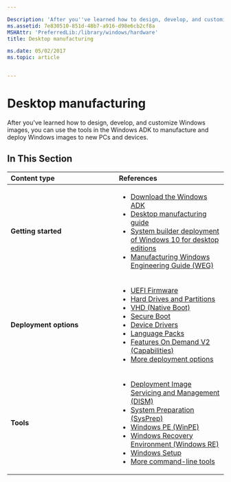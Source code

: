 ```yaml
---

Description: 'After you''ve learned how to design, develop, and customize Windows images, you can use the tools in the Windows ADK to manufacture and deploy Windows images to new PCs and devices.'
ms.assetid: 7e830510-851d-48b7-a916-d98e6cb2cf8a
MSHAttr: 'PreferredLib:/library/windows/hardware'
title: Desktop manufacturing

ms.date: 05/02/2017
ms.topic: article


---
```


# Desktop manufacturing


After you've learned how to design, develop, and customize Windows images, you can use the tools in the Windows ADK to manufacture and deploy Windows images to new PCs and devices.

## <span id="In_This_Section"></span><span id="in_this_section"></span><span id="IN_THIS_SECTION"></span>In This Section

<table>
<colgroup>
<col width="50%" />
<col width="50%" />
</colgroup>
<thead>
<tr class="header">
<th align="left">Content type</th>
<th align="left">References</th>
</tr>
</thead>
<tbody>
<tr class="odd">
<td align="left"><p><strong>Getting started</strong></p></td>
<td align="left">
    <ul>
        <li><a href="http://go.microsoft.com/fwlink/p/?LinkId=526803">Download the Windows ADK</a></li>
        <li><a href="https://docs.microsoft.com/en-us/windows-hardware/manufacture/desktop/oem-deployment-of-windows-10-for-desktop-editions-overview"> Desktop manufacturing guide </a></li>
        <li><a href="https://docs.microsoft.com/en-us/windows-hardware/manufacture/desktop/system-builder-deployment-of-windows-10-for-desktop-editions">System builder deployment of Windows 10 for desktop editions </a></li>
        <li><a href="https://docs.microsoft.com/en-us/windows-hardware/manufacture/desktop/manufacturing-windows-engineering-guide">Manufacturing Windows Engineering Guide (WEG) </a></li></ul></td>
</tr>
<tr class="even">
<td align="left"><p><strong>Deployment options</strong></p></td>
<td align="left">
    <ul>
        <li><a href="https://docs.microsoft.com/en-us/windows-hardware/design/device-experiences/oem-uefi">UEFI Firmware</a>
        <li><a href="https://docs.microsoft.com/en-us/windows-hardware/manufacture/desktop/hard-drives-and-partitions">Hard Drives and Partitions</a></li>
        <li><a href="https://docs.microsoft.com/en-us/windows-hardware/manufacture/desktop/deploy-windows-on-a-vhd--native-boot">VHD (Native Boot)</a></li>
        <li><a href="https://docs.microsoft.com/en-us/windows-hardware/design/device-experiences/oem-secure-boot">Secure Boot</a></li>
        <li><a href="https://docs.microsoft.com/en-us/windows-hardware/manufacture/desktop/device-drivers-and-deployment-overview">Device Drivers</a></li>
        <li><a href="https://docs.microsoft.com/en-us/windows-hardware/manufacture/desktop/add-language-packs-to-windows">Language Packs</a></li>
        <li><a href="https://docs.microsoft.com/en-us/windows-hardware/manufacture/desktop/features-on-demand-v2--capabilities">Features On Demand V2 (Capabilities)</a></li>
        <li><a href="https://docs.microsoft.com/en-us/windows-hardware/manufacture/desktop/windows-deployment-options">More deployment options</a></li></ul></td>
</tr>
<tr class="odd">
<td align="left"><p><strong>Tools</strong></p></td>
<td align="left"><ul>
        <li><a href="https://docs.microsoft.com/en-us/windows-hardware/manufacture/desktop/dism---deployment-image-servicing-and-management-technical-reference-for-windows">Deployment Image Servicing and Management (DISM)</a></li>
        <li><a href="https://docs.microsoft.com/en-us/windows-hardware/manufacture/desktop/sysprep--system-preparation--overview">System Preparation (SysPrep)</a></li>
        <li><a href="https://docs.microsoft.com/en-us/windows-hardware/manufacture/desktop/winpe-intro">Windows PE (WinPE)</a></li>
        <li><a href="https://docs.microsoft.com/en-us/windows-hardware/manufacture/desktop/windows-recovery-environment--windows-re--technical-reference">Windows Recovery Environment (Windows RE)</a></li>
        <li><a href="https://docs.microsoft.com/en-us/windows-hardware/manufacture/desktop/windows-setup-technical-reference">Windows Setup</a></li>
        <li><a href="https://docs.microsoft.com/en-us/windows-hardware/manufacture/desktop/windows-deployment-command-line-tools-reference">More command-line tools</a></li>
        </ul></td>
</tr>
</tbody>
</table>

 

 

 





